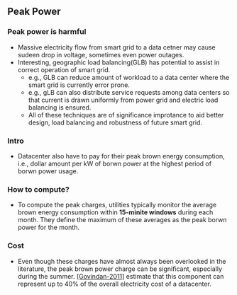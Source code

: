 ## Peak Power

### Peak power is harmful
- Massive electricity flow from smart grid to a data cetner may cause sudeen drop in voltage, sometimes even power outages. 
- Interesting, geographic load balancing(GLB) has potential to assist in correct operation of smart grid. 
  - e.g., GLB can reduce amount of workload to a data center where the smart grid is currently error prone.
  - e.g., gLB can also distribute service requests among data centers so that current is drawn uniformly from power grid and electric load balancing is ensured.
  - All of these techniques are of significance improtance to aid better design, load balancing and robustness of future smart grid.
  
### Intro
- Datacenter also have to pay for their peak brown energy consumption, i.e., dollar amount per kW of borwn power at the highest period of borwn power usage. 

### How to compute?
- To compute the peak charges, utilities typically monitor the average brown energy consumption within **15-minite windows** during each month. They define the maximum of these averages as the peak borwn power for the month.

### Cost
- Even though  these charges have almost always been overlooked in the literature, the peak brown power charge can be significant, especially during the summer. [[Govindan-2011]](http://dl.acm.org/citation.cfm?id=2000064.2000105) estimate that this component can represent up to 40% of the overall electricity cost of a datacenter.
